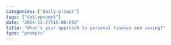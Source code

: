 ```yaml
---
categories: ["daily-prompt"]
tags: ["dailyprompt"]
date: "2024-12-27T15:00:00Z"
title: "What's your approach to personal finance and saving?"
type: "prompts"
---
```

